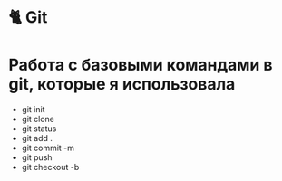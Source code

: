 # :cat2: Git
# Работа с базовыми командами в git, которые я использовала
- git init
- git clone
- git status
- git add .
- git commit -m
- git push
- git checkout -b

